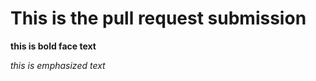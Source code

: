 # This is the pull request submission

<b>this is bold face text</b>

<em> this is emphasized text</em>

